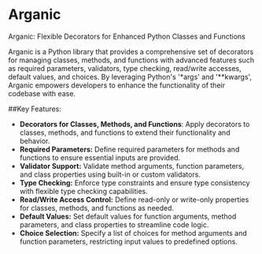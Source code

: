 # Arganic

Arganic: Flexible Decorators for
Enhanced Python Classes and Functions

Arganic is a Python library that provides a
comprehensive set of decorators for managing classes,
methods, and functions with advanced features such as
required parameters, validators, type checking,
read/write accesses, default values, and choices.
By leveraging Python's '*args' and '**kwargs', Arganic
empowers developers to enhance the functionality of
their codebase with ease.

##Key Features:

 - **Decorators for Classes, Methods, and Functions**: Apply decorators to classes, methods, and functions to extend their functionality and behavior.
 - **Required Parameters:** Define required parameters for methods and functions to ensure essential inputs are provided.
 - **Validator Support:** Validate method arguments, function parameters, and class properties using built-in or custom validators.
 - **Type Checking:** Enforce type constraints and ensure type consistency with flexible type checking capabilities.
 - **Read/Write Access Control:** Define read-only or write-only properties for classes, methods, and functions as needed.
 - **Default Values:** Set default values for function arguments, method parameters, and class properties to streamline code logic.
 - **Choice Selection:** Specify a list of choices for method arguments and function parameters, restricting input values to predefined options.